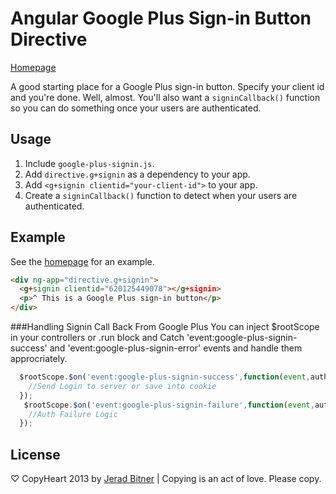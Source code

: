 # Angular Google Plus Sign-in Button Directive


[Homepage](https://github.com/sirkitree/angular-directive.g-signin)


A good starting place for a Google Plus sign-in button. Specify your client id and you're done. Well, almost. You'll also want a `signinCallback()` function so you can do something once your users are authenticated.

## Usage
1. Include `google-plus-signin.js`.
2. Add `directive.g+signin` as a dependency to your app.
3. Add `<g+signin clientid="your-client-id">` to your app.
4. Create a `signinCallback()` function to detect when your users are authenticated.

<!-- uncomment once available
## Bower
Installable via `bower`:

```bash
bower install angular-directive.g+signin
```
-->

## Example
 
See the [homepage](https://github.com/sirkitree/angular-directive.g-signin) for an example. 

```html
<div ng-app="directive.g+signin">
  <g+signin clientid="620125449078"></g+signin>
  <p>^ This is a Google Plus sign-in button</p>
</div>
```

###Handling Signin Call Back From Google Plus
You can inject $rootScope in your controllers or .run block and
Catch 'event:google-plus-signin-success' and
'event:google-plus-signin-error' events and handle them approcriately.

```javascript
  $rootScope.$on('event:google-plus-signin-success',function(event,authResult){
    //Send Login to server or save into cookie 
  });
   $rootScope.$on('event:google-plus-signin-failure',function(event,authResult){
    //Auth Failure Logic
  });
```


## License
♡ CopyHeart 2013 by [Jerad Bitner](http://jeradbitner.com) | Copying is an act of love. Please copy.
